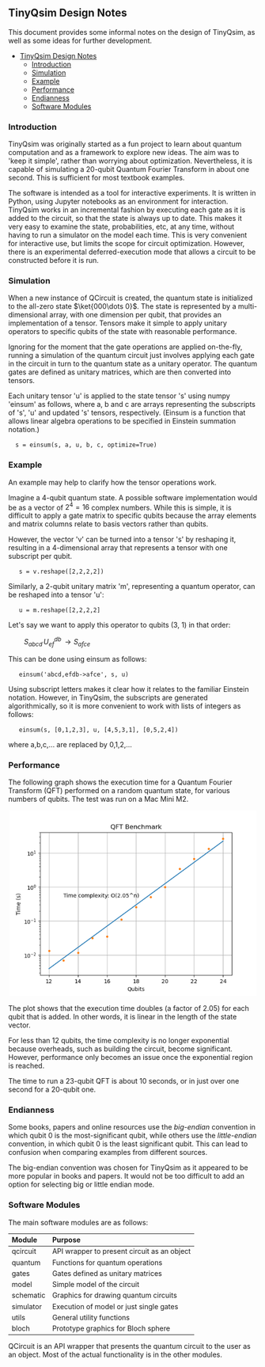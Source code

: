 ## TinyQsim Design Notes

This document provides some informal notes on the design of TinyQsim, as well as some ideas for further development.

<!-- TOC -->

- [TinyQsim Design Notes](#tinyqsim-design-notes)
  - [Introduction](#introduction)
  - [Simulation](#simulation)
  - [Example](#example)
  - [Performance](#performance)
  - [Endianness](#endianness)
  - [Software Modules](#software-modules)


<!-- TOC -->

### Introduction

TinyQsim was originally started as a fun project to learn about quantum computation and as a framework to explore new ideas. The aim was to 'keep it simple', rather than worrying about optimization. Nevertheless, it is capable of simulating a 20-qubit Quantum Fourier Transform in about one second. This is sufficient for most textbook examples.

The software is intended as a tool for interactive experiments. It is written in Python, using Jupyter notebooks as an environment for interaction. TinyQsim works in an incremental fashion by executing each gate as it is added to the circuit, so that the state is always up to date. This makes it very easy to examine the state, probabilities, etc, at any time, without having to run a simulator on the model each time. This is very convenient for interactive use, but limits the scope for circuit optimization. However, there is an experimental deferred-execution mode that allows a circuit to be constructed before it is run.

### Simulation

When a new instance of QCircuit is created, the quantum state is initialized to the all-zero state $\ket{000\dots 0}$. The state is represented by a multi-dimensional array, with one dimension per qubit, that provides an implementation of a tensor. Tensors make it simple to apply unitary operators to specific qubits of the state with reasonable performance.

Ignoring for the moment that the gate operations are applied on-the-fly, running a simulation of the quantum circuit just involves applying each gate in the circuit in turn to the quantum state as a unitary operator. The quantum gates are defined as unitary matrices, which are then converted into tensors.

Each unitary tensor 'u' is applied to the state tensor 's' using numpy 'einsum' as follows, where a, b and c are arrays representing the subscripts of 's', 'u' and updated 's' tensors, respectively. (Einsum is a function that allows linear algebra operations to be specified in Einstein summation notation.)

```
  s = einsum(s, a, u, b, c, optimize=True)
```

### Example

An example may help to clarify how the tensor operations work.

Imagine a 4-qubit quantum state. A possible software implementation would be as a vector of $2^4=16$ complex numbers. While this is simple, it is difficult to apply a gate matrix to specific qubits because the array elements and matrix columns relate to basis vectors rather than qubits.

However, the vector 'v' can be turned into a tensor 's' by reshaping it, resulting in a 4-dimensional array that represents a tensor with one subscript per qubit.

```
   s = v.reshape([2,2,2,2])
```

Similarly, a 2-qubit unitary matrix 'm', representing a quantum operator, can be reshaped into a tensor 'u':
```
   u = m.reshape([2,2,2,2]
```
Let's say we want to apply this operator to qubits (3, 1) in that order:

$\qquad S_{abcd}\,U_{ef}^{db}\,\rightarrow S_{afce}$

This can be done using einsum as follows:
```
   einsum('abcd,efdb->afce', s, u)
```

Using subscript letters makes it clear how it relates to the familiar Einstein notation. However, in TinyQsim, the subscripts are generated algorithmically, so it is more convenient to work with lists of integers as follows:

```
   einsum(s, [0,1,2,3], u, [4,5,3,1], [0,5,2,4])
```

where a,b,c,... are replaced by 0,1,2,...

### Performance

The following graph shows the execution time for a Quantum Fourier Transform (QFT) performed on a random quantum state, for various numbers of qubits. The test was run on a Mac Mini M2.

<div style="text-align: center;">
<img src="assets/QFT_benchmark.png" alt="QFT_benchmark" width="500"/>
</div>

The plot shows that the execution time doubles (a factor of 2.05) for each qubit that is added. In other words, it is linear in the length of the state vector.

For less than 12 qubits, the time complexity is no longer exponential because overheads, such as building the circuit, become significant. However, performance only becomes an issue once the exponential region is reached.

The time to run a 23-qubit QFT is about 10 seconds, or in just over one second for a 20-qubit one.

### Endianness

Some books, papers and online resources use the *big-endian* convention in which qubit 0 is the most-significant qubit, while others use the *little-endian* convention, in which qubit 0 is the least significant qubit. This can lead to confusion when comparing examples from different sources.

The big-endian convention was chosen for TinyQsim as it appeared to be more popular in books and papers. It would not be too difficult to add an option for selecting big or little endian mode.

### Software Modules

The main software modules are as follows:

| Module    | Purpose                                             | 
|:----------|:----------------------------------------------------|
| qcircuit  | API wrapper to present circuit as an object         |
| quantum   | Functions for quantum operations                    |       
| gates     | Gates defined as unitary matrices                   |
| model     | Simple model of the circuit                         |
| schematic | Graphics for drawing quantum circuits               |
| simulator | Execution of model or just single gates             |
| utils     | General utility functions                           |
| bloch     | Prototype graphics for Bloch sphere                 |

QCircuit is an API wrapper that presents the quantum circuit to the user as an object. Most of the actual functionality is in the other modules.

